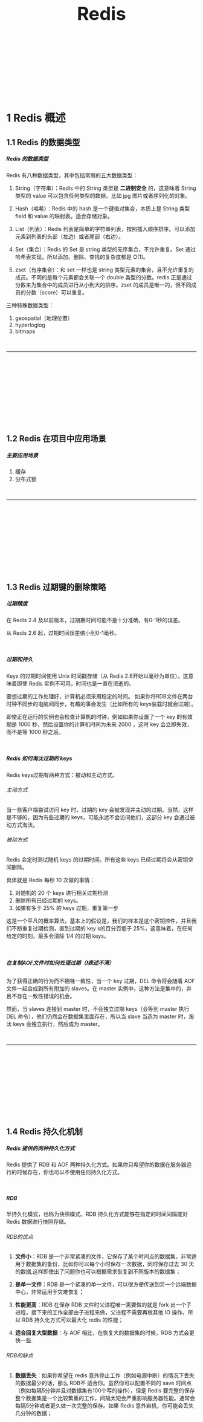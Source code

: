 <div STYLE="page-break-after: always;">
	<br>
    <br>
    <br>
    <br>
    <br>
    <br>
    <br>
    <br>
    <br>
    <br>
	<center><h3><font size="20px">
        Redis
    </font></h3></center>
	<br>
    <br>
    <br>
    <br>
    <br>
    <br>
    <br>
    <br>
    <br>
    <br>
</div>


# 1	Redis 概述

## 1.1	Redis 的数据类型

##### Redis 的数据类型

Redis 有八种数据类型，其中包括常用的五大数据类型：

1. String（字符串）：Redis 中的 String 类型是 **二进制安全** 的，这意味着 String 类型的 value 可以包含任何类型的数据，比如 jpg 图片或者序列化的对象。
2. Hash（哈希）：Redis 中的 hash 是一个键值对集合，本质上是 String 类型 field 和 value 的映射表。适合存储对象。
3. List（列表）：Redis 列表是简单的字符串列表，按照插入顺序排序。可以添加元素到列表的头部（左边）或者尾部（右边）。
4. Set（集合）：Redis 的 Set 是 string 类型的无序集合，不允许重复。Set 通过哈希表实现，所以添加、删除、查找的复杂度都是 O(1)。

5. zset（有序集合）：和 set 一样也是 string 类型元素的集合，且不允许重复的成员。不同的是每个元素都会关联一个 double 类型的分数。redis 正是通过分数来为集合中的成员进行从小到大的排序。zset 的成员是唯一的，但不同成员的分数（score）可以重复。

三种特殊数据类型：

1. geospatial（地理位置）
2. hyperloglog
3. bitmaps

<br>

----

<div STYLE="page-break-after: always;"><br>
    <br>
    <br>
    <br>
    <br>
    <br>
    <br>
    <br>
    <br>
    <br></div>

## 1.2	Redis 在项目中应用场景

##### 主要应用场景

1. 缓存
2. 分布式锁

<br>

---

<div STYLE="page-break-after: always;"><br>
    <br>
    <br>
    <br>
    <br>
    <br>
    <br>
    <br>
    <br>
    <br></div>

## 1.3	Redis 过期键的删除策略

##### 过期精度

在 Redis 2.4 及以前版本，过期期时间可能不是十分准确，有0-1秒的误差。

从 Redis 2.6 起，过期时间误差缩小到0-1毫秒。

<br>

##### 过期和持久

Keys 的过期时间使用 Unix 时间戳存储（从 Redis 2.6开始以毫秒为单位）。这意味着即使 Redis 实例不可用，时间也是一直在流逝的。

要想过期的工作处理好，计算机必须采用稳定的时间。 如果你将RDB文件在两台时钟不同步的电脑间同步，有趣的事会发生（比如所有的 keys装载时就会过期）。

即使正在运行的实例也会检查计算机的时钟，例如如果你设置了一个 key 的有效期是 1000 秒，然后设置你的计算机时间为未来 2000 ，这时 key 会立即失效，而不是等 1000 秒之后。

<br>

##### Redis 如何淘汰过期的 keys

Redis keys过期有两种方式：被动和主动方式。

###### 主动方式

当一些客户端尝试访问 key 时，过期的 key 会被发现并主动的过期。当然，这样是不够的，因为有些过期的 keys，可能永远不会访问他们，这部分 key 会通过被动方式淘汰。

###### 被动方式

Redis 会定时测试随机 keys 的过期时间。所有这些 keys 已经过期将会从密钥空间删除。

具体就是 Redis 每秒 10 次做的事情：

1. 对随机的 20 个 keys 进行相关过期检测
2. 删除所有已经过期的 keys。
3. 如果有多于 25% 的 keys 过期，重复第一步

这是一个平凡的概率算法，基本上的假设是，我们的样本是这个密钥控件，并且我们不断重复过期检测，直到过期的 key s的百分百低于 25%，这意味着，在任何给定的时刻，最多会清除 1/4 的过期 keys。

<br>

##### 在复制AOF文件时如何处理过期（❗表述不清）

为了获得正确的行为而不牺牲一致性，当一个 key 过期，DEL 命令将会随着 AOF 文件一起合成到所有附加的 slaves。在 master 实例中，这种方法是集中的，并且不存在一致性错误的机会。

然而，当 slaves 连接到 master 时，不会独立过期 keys（会等到 master 执行 DEL 命令），他们仍然会在数据集里面存在，所以当 slave 当选为 master 时，淘汰 keys 会独立执行，然后成为 master。

<br>

---

<div STYLE="page-break-after: always;"><br>
    <br>
    <br>
    <br>
    <br>
    <br>
    <br>
    <br>
    <br>
    <br></div>

## 1.4	Redis 持久化机制

##### Redis 提供的两种持久化方式

Redis 提供了 RDB 和 AOF 两种持久化方式。如果你只希望你的数据在服务器运行的时候存在，你也可以不使用任何持久化方式。

<br>

##### RDB

半持久化模式，也称为快照模式。RDB 持久化方式能够在指定的时间间隔能对 Redis 数据进行快照存储。

###### RDB的优点

1. **文件小**：RDB 是一个非常紧凑的文件，它保存了某个时间点的数据集，非常适用于数据集的备份，比如你可以每个小时保存一次数据，同时保存过去 30 天的数据,这样即使出了问题你也可以根据需求恢复到不同版本的数据集；

2. **是单一文件**：RDB 是一个紧凑的单一文件，可以很方便传送到另一个远端数据中心，非常适用于灾难恢复；

3. **性能更高**：RDB 在保存 RDB 文件时父进程唯一需要做的就是 fork 出一个子进程，接下来的工作全部由子进程来做，父进程不需要再做其他 IO 操作，所以 RDB 持久化方式可以最大化 redis 的性能；

4. **适合回复大型数据**：与 AOF 相比，在恢复大的数据集的时候，RDB 方式会更快一些.

###### RDB的缺点

1. **数据丢失**：如果你希望在 redis 意外停止工作（例如电源中断）的情况下丢失的数据最少的话，那么 RDB不 适合你。虽然你可以配置不同的 save 时间点（例如每隔5分钟并且对数据集有100个写的操作），但是 Redis 要完整的保存整个数据集是一个比较繁重的工作，间隔太短会严重影响服务器性能。通常会每隔5分钟或者更久做一次完整的保存。如果 Redis 意外宕机，你可能会丢失几分钟的数据；

2. **保存大量数据时会导致性能问题**：有RDB 需要经常 fork 子进程来保存数据集到硬盘上，当数据集比较大的时候，fork 的过程是非常耗时的，可能会导致 Redis 在一些毫秒级内不能响应客户端的请求。如果数据集巨大并且 CPU 性能不是很好的情况下，这种情况会持续不短的时间。AOF 也需要 fork，但是你可以调节重写日志文件的频率来提高数据集的耐久度.

<br>

##### AOF

全持久化模式，以日志形式记录对数据库的写操作，**它默认设置每秒对数据库的写操作做命令记录（命令记录通过 redis 协议追加保存每次写操作到文件末尾）**，当服务器重启的时候会重新执行这些命令来恢复原始的数据。

Redis 还能对 AOF 文件进行后台重写,使得AOF文件的体积不至于过大.

###### **AOF 优点**

1. **使用 AOF 会让你的Redis更加耐久**：你可以使用不同的 fsync 策略：

   1. 无 fsync
   2. 每秒 fsync
   3. 每次写的时候 fsync

   使用默认的每秒 fsync 策略，Redis 的性能依然很好（fsync 是由后台线程进行处理的，主线程会尽力处理客户端请求)，一旦出现故障，最多丢失 1 秒的数据。

2. **健壮性高**：AOF文件是一个只进行追加的日志文件，所以不需要写入 seek，即使由于某些原因（磁盘空间已满，写的过程中宕机等等）未执行完整的写入命令，你也也可使用 redis-check-aof 工具修复这些问题；

3. **Redis 可以在 AOF 文件体积变得过大时，自动地在后台对 AOF 进行重写**： 重写后的新 AOF 文件包含了恢复当前数据集所需的最小命令集合。 整个重写操作是绝对安全的，因为 Redis 在创建新 AOF 文件的过程中，会继续将命令追加到现有的 AOF 文件里面，即使重写过程中发生停机，现有的 AOF 文件也不会丢失。 而一旦新 AOF 文件创建完毕，Redis 就会从旧 AOF 文件切换到新 AOF 文件，并开始对新 AOF 文件进行追加操作。

4. **AOF 易于分析和导出**：AOF 文件有序地保存了对数据库执行的所有写入操作， 这些写入操作以 Redis 协议的格式保存， 因此 AOF 文件的内容非常容易被人读懂， 对文件进行分析（parse）也很轻松。 导出（export） AOF 文件也非常简单： 举个例子， 如果你不小心执行了 FLUSHALL 命令， 但只要 AOF 文件未被重写， 那么只要停止服务器， 移除 AOF 文件末尾的 FLUSHALL 命令， 并重启 Redis ， 就可以将数据集恢复到 FLUSHALL 执行之前的状态。

###### AOF 缺点

1. **文件体积大**：对于相同的数据集来说，AOF 文件的体积通常要大于 RDB 文件的体积。
2. **对数据库性能造成持续影响**：根据所使用的 fsync 策略，AOF 的速度可能会慢于 RDB 。 在一般情况下， 每秒 fsync 的性能依然非常高， 而关闭 fsync 可以让 AOF 的速度和 RDB 一样快， 即使在高负荷之下也是如此。 不过在处理巨大的写入载入时，RDB 可以提供更有保证的最大延迟时间（latency）。

<br>

##### 同时开启两种持久化方式

你也可以同时开启两种持久化方式，在这种情况下, 当 redis 重启的时候会优先载入 AOF 文件来恢复原始的数据，因为在通常情况下 AOF 文件保存的数据集要比 RDB 文件保存的数据集要完整。

<br>

##### 4.X 版本的整合策略

4.X 版本在 AOF 重写策略上做了优化。

在重写 AOF 文件时，4.x版本以前是把内存数据集的操作指令落地，而新版本是把内存的数据集以 rdb 的形式落地。这样重写后的AOF依然追加的是日志，但是，在恢复的时候是先 rdb 再增量的日志，性能更优秀。

<br>

---

<div STYLE="page-break-after: always;"><br>
    <br>
    <br>
    <br>
    <br>
    <br>
    <br>
    <br>
    <br>
    <br></div>

# 2	Redis 线程

## 2.1	Redis 是单线程还是多线程？

##### Redis 只有一个工作线程

Redis 所有版本中，都只有一个工作线程。但是，在 6.x 以上的版本出现了 IO 多线程。

<br>

---

<div STYLE="page-break-after: always;"><br>
    <br>
    <br>
    <br>
    <br>
    <br>
    <br>
    <br>
    <br>
    <br></div>

## 2.2	redis线程模型有哪些，单线程为什么快？（❗本章内容相当混乱，完全不清楚是在说什么）



##### IO 模型维度的特征

IO模型使用了多路复用器，在 linux 系统中使用的是 EPOLL；

类似 netty 的 BOSS，WORKER 使用一个 EventLoopGroup(threads=1)

单线程的 Reactor 模型，每次循环取 socket 中的命令然后逐一操作，可以保证socket中的指令是按顺序的，不保证不同的 socket 也就是客户端的命令的顺序性。

命令操作在单线程中顺序操作，没有多线程的困扰不需要锁的复杂度，在操作数据上相对来说是原子性质的。

<br>

##### 架构设计模型

自身的内存存储数据，读写操作不设计磁盘 IO

redis 除了提供了 Value 具备类型还为每种类型实现了一些操作命令

实现了计算向数据移动，而非数据想计算移动，这样在IO的成本上有一定的优势

且在数据结构类型上，丰富了一些统计类属性，读写操作中，写操作会 O(1) 负载度更新 length 类属性，使得读操作也是 O(1) 的

<br>

---

<div STYLE="page-break-after: always;"><br>
    <br>
    <br>
    <br>
    <br>
    <br>
    <br>
    <br>
    <br>
    <br></div>

## 2.3	Redis 存在线程安全问题吗？

##### Redis 可以解决自身的线程安全问题，但无法避免外部导致的线程安全问题

Redis 可以保证内部串行，但是 Redis 外部的业务可能会导致线程问题。

<br>

---

<div STYLE="page-break-after: always;"><br>
    <br>
    <br>
    <br>
    <br>
    <br>
    <br>
    <br>
    <br>
    <br></div>

# 3	Redis 缓存

## 3.1	Redis 缓存如何回收

##### 回收进程的工作流程

1. 一个客户端运行了新的命令，添加了新的数据。
2. Redis 检查内存使用情况，如果大于 maxmemory 的限制, 则根据设定好的策略进行回收。
3. 一个新的命令被执行，等等。
4. 所以我们不断地穿越内存限制的边界，通过不断达到边界然后不断地回收回到边界以下。

如果一个命令的结果导致大量内存被使用（例如很大的集合的交集保存到一个新的键），不用多久内存限制就会被这个内存使用量超越。（因此不要在一条命令中存入太多数据）

<br>

##### 回收策略

1. noeviction：返回错误当内存限制达到并且客户端尝试执行会让更多内存被使用的命令（大部分的写入指令，但DEL和几个例外）
2. allkeys-lru：尝试回收最少使用的键（LRU），使得新添加的数据有空间存放。
3. volatile-lru：尝试回收最少使用的键（LRU），但仅限于在过期集合的键,使得新添加的数据有空间存放。
4. allkeys-random：回收随机的键使得新添加的数据有空间存放。
5. volatile-random：回收随机的键使得新添加的数据有空间存放，但仅限于在过期集合的键。
6. volatile-ttl：回收在过期集合的键，并且优先回收存活时间（TTL）较短的键,使得新添加的数据有空间存放。
7. volatile-lfu：从所有配置了过期时间的键中驱逐使用频率最少的键
8. allkeys-lfu：从所有键中驱逐使用频率最少的键

<br>

##### 如何选择回收策略

如果没有键满足回收的前提条件的话，策略 **volatile-lru**, **volatile-random** 以及 **volatile-ttl** 就和 noeviction 差不多了。

选择正确的回收策略是非常重要的，这取决于你的应用的访问模式，不过你可以在运行时进行相关的策略调整，并且监控缓存命中率和没命中的次数，通过 RedisINFO 命令输出以便调优。

一般的经验规则:

- 使用 **allkeys-lru** 策略：当你希望你的请求符合一个幂定律分布，也就是说，你希望部分的子集元素将比其它其它元素被访问的更多。如果你不确定选择什么，这是个很好的选择。.
- 使用 **allkeys-random**：如果你是循环访问，所有的键被连续的扫描，或者你希望请求分布正常（所有元素被访问的概率都差不多）。
- 使用 **volatile-ttl**：如果你想要通过创建缓存对象时设置TTL值，来决定哪些对象应该被过期。

**allkeys-lru** 和 **volatile-random** 策略对于当你想要单一的实例实现缓存及持久化一些键时很有用。不过一般运行两个实例是解决这个问题的更好方法。

为了键设置过期时间也是需要消耗内存的，所以使用 **allkeys-lru** 这种策略更加高效，因为没有必要为键取设置过期时间当内存有压力时。

<br>

---

<div STYLE="page-break-after: always;"><br>
    <br>
    <br>
    <br>
    <br>
    <br>
    <br>
    <br>
    <br>
    <br></div>

## 3.2	缓存雪崩、缓存穿透、缓存击穿在实际中如何处理

##### 缓存穿透

缓存穿透是指 **查询一个一定不存在的数据**，由于缓存是不命中时被动写的，并且出于容错考虑，如果从存储层查不到数据则不写入缓存，这将导致这个不存在的数据每次请求都要到存储层去查询，失去了缓存的意义。在流量大时，可能 DB 就挂掉了，要是有人利用不存在的 key 频繁攻击我们的应用，这就是漏洞。

###### 解决方案

有很多种方法可以有效地解决缓存穿透问题，最常见的则是采用 **布隆过滤器**，将所有可能存在的数据哈希到一个足够大的 bitmap 中，一个一定不存在的数据会被这个 bitmap 拦截掉，从而避免了对底层存储系统的查询压力。另外也有一个更为简单粗暴的方法（我们采用的就是这种），如果一个查询返回的数据为空（不管是数据不存在，还是系统故障），我们仍然把这个空结果进行缓存，但它的过期时间会很短，最长不超过五分钟。

<br>

##### 缓存击穿

对于一些设置了过期时间的 key，如果这些 key 可能会在某些时间点被超高并发地访问，是一种非常“热点”的数据。这个时候，需要考虑一个问题：缓存被“击穿”的问题，这个和缓存雪崩的区别在于这里针对某一 key 缓存，前者则是很多 key。

缓存在某个时间点过期的时候，恰好在这个时间点对这个 Key 有大量的并发请求过来，这些请求发现缓存过期一般都会从后端 DB 加载数据并回设到缓存，这个时候大并发的请求可能会瞬间把后端DB压垮。

###### 解决方案

1. 使用互斥锁（mutex key）：业界比较常用的做法。如果线程一查询缓存未命中，这时它会去获取互斥锁，然后查询数据库获取结果并将结果写入缓存中，最后释放锁。在线程一释放锁之前，其它线程都不能获取锁，只能睡眠一段时间后重试，如果能命中缓存，则返回数据，否则继续尝试获取互斥锁。
2. 逻辑过期：逻辑过期是指不给热点数据设置过期时间，由后台异步更新缓存，或者在热点数据准备要过期前，提前通知后台线程更新缓存以及重新设置过期时间。

<br>

##### 缓存雪崩

缓存雪崩是指在我们设置缓存时采用了相同的过期时间，导致缓存在某一时刻同时失效，请求全部转发到 DB，DB 瞬时压力过重雪崩。

###### 缓存雪崩和缓存击穿的区别

主要区别在于缓存击穿针对某一 key 缓存，缓存雪崩则是很多 key。

###### 解决方案

缓存失效时的雪崩效应对底层系统的冲击非常可怕。大多数系统设计者考虑用加锁或者队列的方式保证缓存的单线程（进程）写，从而避免失效时大量的并发请求落到底层存储系统上。这里分享一个简单方案：将缓存失效时间分散开，比如我们可以在原有的失效时间基础上增加一个随机值，比如 1-5 分钟随机，这样每一个缓存的过期时间的重复率就会降低，就很难引发集体失效的事件。

<br>

---

<div STYLE="page-break-after: always;"><br>
    <br>
    <br>
    <br>
    <br>
    <br>
    <br>
    <br>
    <br>
    <br></div>

# 4	Redis 事务

## 4.1	redis 事务的实现方式（❗需要修改完善）

##### 事务相关命令

MULTI 、 EXEC 、 DISCARD 和 WATCH 是 Redis 事务相关的命令。事务可以一次执行多个命令， 并且带有以下两个重要的保证：

1. 事务是一个单独的隔离操作：事务中的所有命令都会序列化、按顺序地执行。事务在执行的过程中，不会被其他客户端发送来的命令请求所打断。
2. 事务是一个原子操作：事务中的命令要么全部被执行，要么全部都不执行。

<br>

##### MULTI

开启事务。

<br>

##### EXEC

EXEC 命令负责触发并执行事务中的所有命令，如果客户端在使用 MULTI 开启了一个事务之后，却因为断线而没有成功执行 EXEC ，那么事务中的所有命令都不会被执行。

另一方面，如果客户端成功在开启事务之后执行 EXEC ，那么事务中的所有命令都会被执行。

<br>

##### 事务只进行一半导致的 AOF 持久化问题


当使用 AOF 方式做持久化的时候， Redis 会使用单个 write(2) 命令将事务写入到磁盘中。

然而，如果 Redis 服务器因为某些原因被管理员杀死，或者遇上某种硬件故障，那么可能只有部分事务命令会被成功写入到磁盘中。

如果 Redis 在重新启动时发现 AOF 文件出了这样的问题，那么它会退出，并汇报一个错误。

使用redis-check-aof程序可以修复这一问题：它会移除 AOF 文件中不完整事务的信息，确保服务器可以顺利启动。

<br>

##### 事务中的错误

使用事务时可能会遇上以下两种错误：

1. 事务在执行 EXEC 之前，入队的命令可能会出错。比如说，命令可能会产生语法错误（参数数量错误，参数名错误，等等），或者其他更严重的错误，比如内存不足（如果服务器使用 maxmemory 设置了最大内存限制的话）。
2. 命令可能在 EXEC 调用之后失败。举个例子，事务中的命令可能处理了错误类型的键，比如将列表命令用在了字符串键上面，诸如此类。

对于发生在 EXEC 执行之前的错误，客户端以前的做法是检查命令入队所得的返回值：如果命令入队时返回 QUEUED ，那么入队成功；否则，就是入队失败。如果有命令在入队时失败，那么大部分客户端都会停止并取消这个事务。

不过，从 Redis 2.6.5 开始，服务器会对命令入队失败的情况进行记录，并在客户端调用 EXEC 命令时，拒绝执行并自动放弃这个事务。

在 Redis 2.6.5 以前， Redis 只执行事务中那些入队成功的命令，而忽略那些入队失败的命令。 而新的处理方式则使得在流水线（pipeline）中包含事务变得简单，因为发送事务和读取事务的回复都只需要和服务器进行一次通讯。

至于那些在 EXEC 命令执行之后所产生的错误， 并没有对它们进行特别处理： 即使事务中有某个/某些命令在执行时产生了错误， 事务中的其他命令仍然会继续执行。

<br>

---

<div STYLE="page-break-after: always;"><br>
    <br>
    <br>
    <br>
    <br>
    <br>
    <br>
    <br>
    <br>
    <br></div>

## 4.2	为什么 Redis 不支持回滚

##### Redis 不支持回滚的理由

如果你有使用关系式数据库的经验， 那么 “Redis 在事务失败时不进行回滚，而是继续执行余下的命令”这种做法可能会让你觉得有点奇怪。

以下是这种做法的优点：

1. Redis 命令只会因为错误的语法而失败（并且这些问题不能在入队时发现），或是命令用在了错误类型的键上面：这也就是说，**从实用性的角度来说，失败的命令是由编程错误造成的，而这些错误应该在开发的过程中被发现，而不应该出现在生产环境中**。
2. **因为不需要对回滚进行支持，所以 Redis 的内部可以保持简单且快速**。

有种观点认为 Redis 处理事务的做法会产生 bug ， 然而需要注意的是，**在通常情况下， 回滚并不能解决编程错误带来的问题**。 举个例子， 如果你本来想通过 INCR 命令将键的值加上 1 ， 却不小心加上了 2 ， 又或者对错误类型的键执行了 INCR， 回滚是没有办法处理这些情况的。

<br>

---

<div STYLE="page-break-after: always;"><br>
    <br>
    <br>
    <br>
    <br>
    <br>
    <br>
    <br>
    <br>
    <br></div>

# 5	Redis 集群

## 5.1	Redis 集群方案（❗需要修改完善）

##### 常见集群分类

1. 主从复制集群
2. 分片集群

<br>

##### redis 集群方案

1. 主从复制集群，手动切换

2. 带有哨兵的HA的主从复制集群

3. 客户端实现路由索引的分片集群

4. 使用中间件代理层的分片集群

5. redis自身实现的cluster分片集群


<br>

---

<div STYLE="page-break-after: always;"><br>
    <br>
    <br>
    <br>
    <br>
    <br>
    <br>
    <br>
    <br>
    <br></div>

## 5.2	redis主从复制的原理（❗需要修改完善）

##### Redis 主从复制机制

当一个 master 实例和一个 slave 实例连接正常时， master 会发送一连串的命令流来保持对 slave 的更新，以便于将自身数据集的改变复制给 slave （包括客户端的写入、key 的过期或被逐出等等）

当 master 和 slave 之间的连接断开之后，因为网络问题、或者是主从意识到连接超时， slave 重新连接上 master 并会尝试进行部分重同步：这意味着它会尝试只获取在断开连接期间内丢失的命令流。

当无法进行部分重同步时， slave 会请求进行全量重同步。这会涉及到一个更复杂的过程，例如 master 需要创建所有数据的快照，将之发送给 slave ，之后在数据集更改时持续发送命令流到 slave 。

<br>

##### 主从复制的关注点

Redis 使用异步复制，slave 和 master 之间异步地确认处理的数据量

一个 master 可以拥有多个 slave

slave 可以接受其他 slave 的连接。除了多个 slave 可以连接到同一个 master 之外， slave 之间也可以像层叠状的结构（cascading-like structure）连接到其他 slave 。自 Redis 4.0 起，所有的 sub-slave 将会从 master 收到完全一样的复制流。

Redis 复制在 master 侧是非阻塞的。这意味着 master 在一个或多个 slave 进行初次同步或者是部分重同步时，可以继续处理查询请求。

复制在 slave 侧大部分也是非阻塞的。当 slave 进行初次同步时，它可以使用旧数据集处理查询请求，假设你在 redis.conf 中配置了让 Redis 这样做的话。否则，你可以配置如果复制流断开， Redis slave 会返回一个 error 给客户端。但是，在初次同步之后，旧数据集必须被删除，同时加载新的数据集。 slave 在这个短暂的时间窗口内（如果数据集很大，会持续较长时间），会阻塞到来的连接请求。自 Redis 4.0 开始，可以配置 Redis 使删除旧数据集的操作在另一个不同的线程中进行，但是，加载新数据集的操作依然需要在主线程中进行并且会阻塞 slave 。

复制既可以被用在可伸缩性，以便只读查询可以有多个 slave 进行（例如 O(N) 复杂度的慢操作可以被下放到 slave ），或者仅用于数据安全。

可以使用复制来避免 master 将全部数据集写入磁盘造成的开销：一种典型的技术是配置你的 master Redis.conf 以避免对磁盘进行持久化，然后连接一个 slave ，其配置为不定期保存或是启用 AOF。但是，这个设置必须小心处理，因为重新启动的 master 程序将从一个空数据集开始：如果一个 slave 试图与它同步，那么这个 slave 也会被清空。

任何时候数据安全性都是很重要的，所以如果 master 使用复制功能的同时未配置持久化，那么自动重启进程这项应该被禁用。

<br>

##### Redis 复制功能是如何工作的

每一个 Redis master 都有一个 replication ID ：这是一个较大的伪随机字符串，标记了一个给定的数据集。每个 master 也持有一个偏移量，master 将自己产生的复制流发送给 slave 时，发送多少个字节的数据，自身的偏移量就会增加多少，目的是当有新的操作修改自己的数据集时，它可以以此更新 slave 的状态。复制偏移量即使在没有一个 slave 连接到 master 时，也会自增，所以基本上每一对给定的

> Replication ID, offset

都会标识一个 master 数据集的确切版本。

当 slave 连接到 master 时，它们使用 PSYNC 命令来发送它们记录的旧的 master replication ID 和它们至今为止处理的偏移量。通过这种方式， master 能够仅发送 slave 所需的增量部分。但是如果 master 的缓冲区中没有足够的命令积压缓冲记录，或者如果 slave 引用了不再知道的历史记录（replication ID），则会转而进行一个全量重同步：在这种情况下， slave 会得到一个完整的数据集副本，从头开始。

下面是一个全量同步的工作细节：

master 开启一个后台保存进程，以便于生产一个 RDB 文件。同时它开始缓冲所有从客户端接收到的新的写入命令。当后台保存完成时， master 将数据集文件传输给 slave， slave将之保存在磁盘上，然后加载文件到内存。再然后 master 会发送所有缓冲的命令发给 slave。这个过程以指令流的形式完成并且和 Redis 协议本身的格式相同。

你可以用 telnet 自己进行尝试。在服务器正在做一些工作的同时连接到 Redis 端口并发出 [SYNC](https://redis.io/commands/sync) 命令。你将会看到一个批量传输，并且之后每一个 master 接收到的命令都将在 telnet 回话中被重新发出。事实上 SYNC 是一个旧协议，在新的 Redis 实例中已经不再被使用，但是其仍然向后兼容：但它不允许部分重同步，所以现在 **PSYNC** 被用来替代 SYNC。

之前说过，当主从之间的连接因为一些原因崩溃之后， slave 能够自动重连。如果 master 收到了多个 slave 要求同步的请求，它会执行一个单独的后台保存，以便于为多个 slave 服务。

<br>

##### 无需磁盘参与的复制

正常情况下，一个全量重同步要求在磁盘上创建一个 RDB 文件，然后将它从磁盘加载进内存，然后 slave以此进行数据同步。

如果磁盘性能很低的话，这对 master 是一个压力很大的操作。Redis 2.8.18 是第一个支持无磁盘复制的版本。在此设置中，子进程直接发送 RDB 文件给 slave，无需使用磁盘作为中间储存介质。

<br>

---

<div STYLE="page-break-after: always;"><br>
    <br>
    <br>
    <br>
    <br>
    <br>
    <br>
    <br>
    <br>
    <br></div>

# 附录

##### 参考资料

- 
- [1.1	Redis 的数据类型](#1.1	Redis 的数据类型)——[Redis 数据类型](https://www.runoob.com/redis/redis-data-types.html) 发布于 **无法确定发布时间**；

<br>